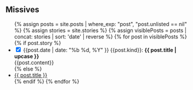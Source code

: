## Missives

<div class="posts">
  <ul>
    {% assign posts = site.posts | where_exp: "post", "post.unlisted == nil" %}
    {% assign stories = site.stories %}
    {% assign visiblePosts = posts | concat: stories | sort: 'date' | reverse  %}
    {% for post in visiblePosts %}
      {% if post.story %}
        <li class="story">
          <input type="checkbox" class="toggle" id="{{post.url}}" checked/>
          {{post.date | date: "%b %d, %Y" }} {{post.kind}}: <label for="{{post.url}}"><b>{{ post.title | upcase }}</b></label>
          <div class="collabsible-content">
            {{post.content}}
          </div>
        </li>
      {% else %}
        <li><a class="link--post" href="{{ post.url }}">{{ post.title }}</a></li>
      {% endif %}
    {% endfor %}
  </ul>
</div>


